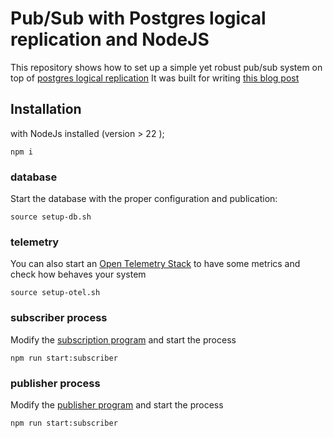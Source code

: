 # Pub/Sub with Postgres logical replication and NodeJS 

This repository shows how to set up a simple yet robust pub/sub system on top of [postgres logical replication](https://www.postgresql.org/docs/current/logical-replication.html)
It was built for writing [this blog post]()

## Installation

with NodeJs installed (version > 22 );

```shell
npm i
```

### database

Start the database with the proper configuration and publication:   

```shell
source setup-db.sh
```

### telemetry

You can also start an [Open Telemetry Stack](https://github.com/grafana/docker-otel-lgtm) to have some metrics and check how behaves your system

```shell
source setup-otel.sh
```

### subscriber process

Modify the [subscription program](./apps/subscriber) and start the process

```shell
npm run start:subscriber 
```

### publisher process

Modify the [publisher program](./apps/publisher) and start the process

```shell
npm run start:subscriber 
```

